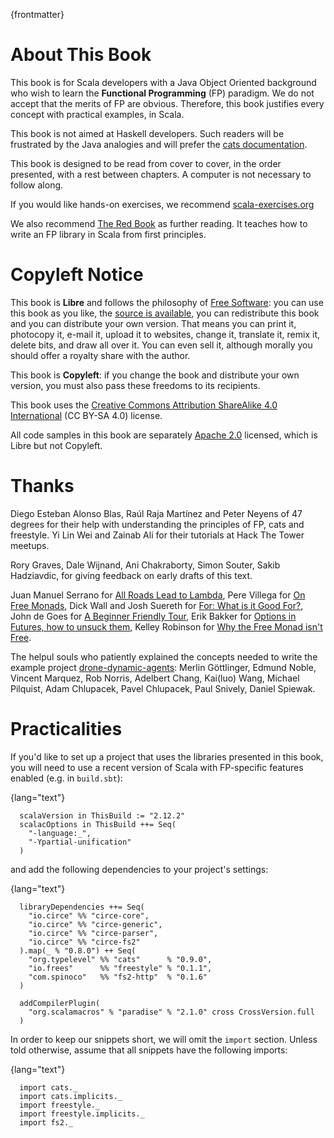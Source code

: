 
{frontmatter}

# About This Book

This book is for Scala developers with a Java Object Oriented
background who wish to learn the **Functional Programming** (FP)
paradigm. We do not accept that the merits of FP are obvious.
Therefore, this book justifies every concept with practical examples,
in Scala.

This book is not aimed at Haskell developers. Such readers will be
frustrated by the Java analogies and will prefer the [cats
documentation](http://typelevel.org/cats/).

This book is designed to be read from cover to cover, in the order
presented, with a rest between chapters. A computer is not necessary
to follow along.

If you would like hands-on exercises, we recommend [scala-exercises.org](https://www.scala-exercises.org/)

We also recommend [The Red Book](https://www.manning.com/books/functional-programming-in-scala) as further reading. It teaches how to
write an FP library in Scala from first principles.

# Copyleft Notice

This book is **Libre** and follows the philosophy of [Free Software](https://www.gnu.org/philosophy/free-sw.en.html): you
can use this book as you like, the [source is available](https://github.com/fommil/fp-scala-mortals), you can
redistribute this book and you can distribute your own version. That
means you can print it, photocopy it, e-mail it, upload it to
websites, change it, translate it, remix it, delete bits, and draw all
over it. You can even sell it, although morally you should offer a
royalty share with the author.

This book is **Copyleft**: if you change the book and distribute your
own version, you must also pass these freedoms to its recipients.

This book uses the [Creative Commons Attribution ShareAlike 4.0
International](https://creativecommons.org/licenses/by-sa/4.0/legalcode) (CC BY-SA 4.0) license.

All code samples in this book are separately [Apache 2.0](https://www.apache.org/licenses/LICENSE-2.0) licensed,
which is Libre but not Copyleft.

# Thanks

Diego Esteban Alonso Blas, Raúl Raja Martínez and Peter Neyens of 47
degrees for their help with understanding the principles of FP, cats
and freestyle. Yi Lin Wei and Zainab Ali for their tutorials at Hack
The Tower meetups.

Rory Graves, Dale Wijnand, Ani Chakraborty, Simon Souter, Sakib
Hadziavdic, for giving feedback on early drafts of this text.

Juan Manuel Serrano for [All Roads Lead to Lambda](https://skillsmatter.com/skillscasts/9904-london-scala-march-meetup#video), Pere Villega for [On
Free Monads](http://perevillega.com/understanding-free-monads), Dick Wall and Josh Suereth for [For: What is it Good For?](https://www.youtube.com/watch?v=WDaw2yXAa50),
John de Goes for [A Beginner Friendly Tour](http://degoes.net/articles/easy-monads), Erik Bakker for [Options in
Futures, how to unsuck them](https://www.youtube.com/watch?v=hGMndafDcc8), Kelley Robinson for [Why the Free Monad
isn't Free](https://www.youtube.com/watch?v=U0lK0hnbc4U).

The helpul souls who patiently explained the concepts needed to write
the example project [drone-dynamic-agents](https://github.com/fommil/drone-dynamic-agents/issues?q=is%3Aissue+is%3Aopen+label%3A%22needs+guru%22): Merlin Göttlinger, Edmund
Noble, Vincent Marquez, Rob Norris, Adelbert Chang, Kai(luo) Wang,
Michael Pilquist, Adam Chlupacek, Pavel Chlupacek, Paul Snively,
Daniel Spiewak.

# Practicalities

If you'd like to set up a project that uses the libraries presented in
this book, you will need to use a recent version of Scala with
FP-specific features enabled (e.g. in `build.sbt`):

{lang="text"}
~~~~~~~~
  scalaVersion in ThisBuild := "2.12.2"
  scalacOptions in ThisBuild ++= Seq(
    "-language:_",
    "-Ypartial-unification"
  )
~~~~~~~~

and add the following dependencies to your project's settings:

{lang="text"}
~~~~~~~~
  libraryDependencies ++= Seq(
    "io.circe" %% "circe-core",
    "io.circe" %% "circe-generic",
    "io.circe" %% "circe-parser",
    "io.circe" %% "circe-fs2"
  ).map(_ % "0.8.0") ++ Seq(
    "org.typelevel" %% "cats"      % "0.9.0",
    "io.frees"      %% "freestyle" % "0.1.1",
    "com.spinoco"   %% "fs2-http"  % "0.1.6"
  )
  
  addCompilerPlugin(
    "org.scalamacros" % "paradise" % "2.1.0" cross CrossVersion.full
  )
~~~~~~~~

In order to keep our snippets short, we will omit the `import`
section. Unless told otherwise, assume that all snippets have the
following imports:

{lang="text"}
~~~~~~~~
  import cats._
  import cats.implicits._
  import freestyle._
  import freestyle.implicits._
  import fs2._
~~~~~~~~


